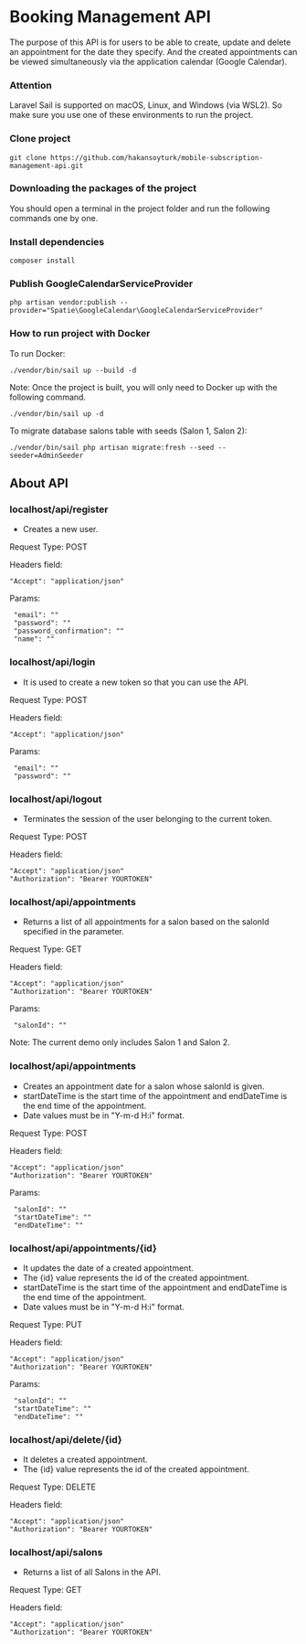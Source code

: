 # Booking Management API

The purpose of this API is for users to be able to create, update and delete an appointment for the date they specify. And the created appointments can be viewed simultaneously via the application calendar (Google Calendar).

### Attention

Laravel Sail is supported on macOS, Linux, and Windows (via WSL2). So make sure you use one of these environments to run the project.

### Clone project

```
git clone https://github.com/hakansoyturk/mobile-subscription-management-api.git
```

### Downloading the packages of the project

You should open a terminal in the project folder and run the following commands one by one.

### Install dependencies

```
composer install
```

### Publish GoogleCalendarServiceProvider

```
php artisan vendor:publish --provider="Spatie\GoogleCalendar\GoogleCalendarServiceProvider" 
```

### How to run project with Docker

To run Docker:

```
./vendor/bin/sail up --build -d
```

Note: Once the project is built, you will only need to Docker up with the following command.

```
./vendor/bin/sail up -d
```

To migrate database salons table with seeds (Salon 1, Salon 2):

```
./vendor/bin/sail php artisan migrate:fresh --seed --seeder=AdminSeeder
```

## About API

### localhost/api/register

- Creates a new user.

Request Type: POST

Headers field:

    "Accept": "application/json"

Params:

     "email": ""
     "password": ""
     "password_confirmation": ""
     "name": ""

### localhost/api/login

- It is used to create a new token so that you can use the API.

Request Type: POST

Headers field:

    "Accept": "application/json"

Params:

     "email": ""
     "password": ""

### localhost/api/logout

- Terminates the session of the user belonging to the current token.

Request Type: POST

Headers field:

    "Accept": "application/json"
    "Authorization": "Bearer YOURTOKEN"

### localhost/api/appointments

- Returns a list of all appointments for a salon based on the salonId specified in the parameter.

Request Type: GET

Headers field:

    "Accept": "application/json"
    "Authorization": "Bearer YOURTOKEN"

Params:

     "salonId": ""

Note: The current demo only includes Salon 1 and Salon 2.

### localhost/api/appointments

- Creates an appointment date for a salon whose salonId is given.
- startDateTime is the start time of the appointment and endDateTime is the end time of the appointment.
- Date values must be in "Y-m-d H:i" format.

Request Type: POST

Headers field:

    "Accept": "application/json"
    "Authorization": "Bearer YOURTOKEN"

Params:

     "salonId": ""
     "startDateTime": ""
     "endDateTime": ""

### localhost/api/appointments/{id}

- It updates the date of a created appointment.
- The {id} value represents the id of the created appointment.
- startDateTime is the start time of the appointment and endDateTime is the end time of the appointment.
- Date values must be in "Y-m-d H:i" format.

Request Type: PUT

Headers field:

    "Accept": "application/json"
    "Authorization": "Bearer YOURTOKEN"

Params:

     "salonId": ""
     "startDateTime": ""
     "endDateTime": ""

### localhost/api/delete/{id}

- It deletes a created appointment.<br>
- The {id} value represents the id of the created appointment.

Request Type: DELETE

Headers field:

    "Accept": "application/json"
    "Authorization": "Bearer YOURTOKEN"

### localhost/api/salons

- Returns a list of all Salons in the API.

Request Type: GET

Headers field:

    "Accept": "application/json"
    "Authorization": "Bearer YOURTOKEN"
